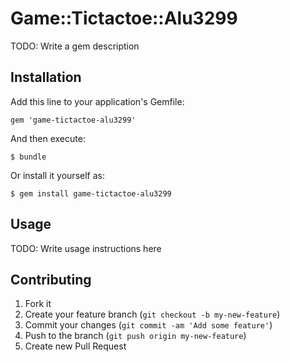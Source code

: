 # Game::Tictactoe::Alu3299

TODO: Write a gem description

## Installation

Add this line to your application's Gemfile:

    gem 'game-tictactoe-alu3299'

And then execute:

    $ bundle

Or install it yourself as:

    $ gem install game-tictactoe-alu3299

## Usage

TODO: Write usage instructions here

## Contributing

1. Fork it
2. Create your feature branch (`git checkout -b my-new-feature`)
3. Commit your changes (`git commit -am 'Add some feature'`)
4. Push to the branch (`git push origin my-new-feature`)
5. Create new Pull Request
